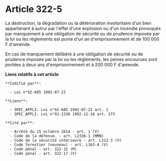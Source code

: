 # Article 322-5

La destruction, la dégradation ou la détérioration involontaire d'un bien appartenant à autrui par l'effet d'une explosion ou
d'un incendie provoqués par manquement à une obligation de sécurité ou de prudence imposée par la loi ou les règlements est
punie d'un an d'emprisonnement et de 100 000 F d'amende.

En cas de manquement délibéré à une obligation de sécurité ou de prudence imposée par la loi ou les règlements, les peines
encourues sont portées à deux ans d'emprisonnement et à 200 000 F d'amende.

**Liens relatifs à cet article**

	**Codifié par**:

	  - Loi n°92-685 1992-07-22

	**Liens**:

	  - SPEC_APPLI: Loi n°92-685 1992-07-22 art. 1
	  - SPEC_APPLI: Loi n°92-1336 1992-12-16 art. 373

	**Cité par**:

	  - Arrêté du 15 octobre 2014 - art. 1 (V)
	  - Code de la défense. - art. L2336-1 (MMN)
	  - Code de la sécurité intérieure - art. L312-3 (V)
	  - Code forestier (nouveau) - art. L163-4 (V)
	  - Code pénal - art. 322-15 (M)
	  - Code pénal - art. 322-17 (V)
